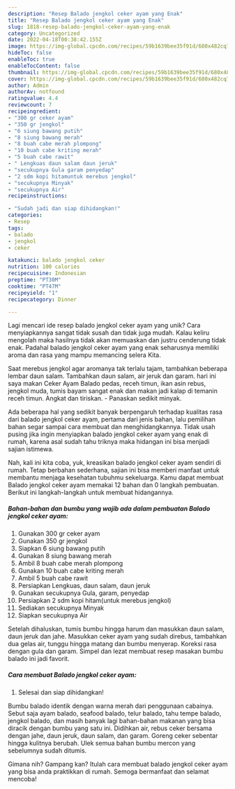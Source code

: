 ```yaml
---
description: "Resep Balado jengkol ceker ayam yang Enak"
title: "Resep Balado jengkol ceker ayam yang Enak"
slug: 1818-resep-balado-jengkol-ceker-ayam-yang-enak
category: Uncategorized
date: 2022-04-18T00:38:42.155Z
image: https://img-global.cpcdn.com/recipes/59b1639bee35f91d/680x482cq70/balado-jengkol-ceker-ayam-foto-resep-utama.jpg
hideToc: false
enableToc: true
enableTocContent: false
thumbnail: https://img-global.cpcdn.com/recipes/59b1639bee35f91d/680x482cq70/balado-jengkol-ceker-ayam-foto-resep-utama.jpg
cover: https://img-global.cpcdn.com/recipes/59b1639bee35f91d/680x482cq70/balado-jengkol-ceker-ayam-foto-resep-utama.jpg
author: Admin
authorAv: notfound
ratingvalue: 4.4
reviewcount: 7
recipeingredient:
- "300 gr ceker ayam"
- "350 gr jengkol"
- "6 siung bawang putih"
- "8 siung bawang merah"
- "8 buah cabe merah plompong"
- "10 buah cabe kriting merah"
- "5 buah cabe rawit"
- " Lengkuas daun salam daun jeruk"
- "secukupnya Gula garam penyedap"
- "2 sdm kopi hitamuntuk merebus jengkol"
- "secukupnya Minyak"
- "secukupnya Air"
recipeinstructions:

- "Sudah jadi dan siap dihidangkan!"
categories:
- Resep
tags:
- balado
- jengkol
- ceker

katakunci: balado jengkol ceker 
nutrition: 100 calories
recipecuisine: Indonesian
preptime: "PT30M"
cooktime: "PT47M"
recipeyield: "1"
recipecategory: Dinner

---
```





Lagi mencari ide resep balado jengkol ceker ayam yang unik? Cara menyiapkannya sangat tidak susah dan tidak juga mudah. Kalau keliru mengolah maka hasilnya tidak akan memuaskan dan justru cenderung tidak enak. Padahal balado jengkol ceker ayam yang enak seharusnya memiliki aroma dan rasa yang mampu memancing selera Kita.





Saat merebus jengkol agar aromanya tak terlalu tajam, tambahkan beberapa lembar daun salam. Tambahkan daun salam, air jeruk dan garam. hari ini saya makan Ceker Ayam Balado pedas, receh timun, ikan asin rebus, jengkol muda, tumis bayam sangat enak dan makan jadi kalap di temanin receh timun. Angkat dan tiriskan. - Panaskan sedikit minyak.

Ada beberapa hal yang sedikit banyak berpengaruh terhadap kualitas rasa dari balado jengkol ceker ayam, pertama dari jenis bahan, lalu pemilihan bahan segar sampai cara membuat dan menghidangkannya. Tidak usah pusing jika ingin menyiapkan balado jengkol ceker ayam yang enak di rumah, karena asal sudah tahu triknya maka hidangan ini bisa menjadi sajian istimewa.






Nah, kali ini kita coba, yuk, kreasikan balado jengkol ceker ayam sendiri di rumah. Tetap berbahan sederhana, sajian ini bisa memberi manfaat untuk membantu menjaga kesehatan tubuhmu sekeluarga. Kamu dapat membuat Balado jengkol ceker ayam memakai 12 bahan dan 0 langkah pembuatan. Berikut ini langkah-langkah untuk membuat hidangannya.

<!--inarticleads1-->

##### Bahan-bahan dan bumbu yang wajib ada dalam pembuatan Balado jengkol ceker ayam:

1. Gunakan 300 gr ceker ayam
1. Gunakan 350 gr jengkol
1. Siapkan 6 siung bawang putih
1. Gunakan 8 siung bawang merah
1. Ambil 8 buah cabe merah plompong
1. Gunakan 10 buah cabe kriting merah
1. Ambil 5 buah cabe rawit
1. Persiapkan  Lengkuas, daun salam, daun jeruk
1. Gunakan secukupnya Gula, garam, penyedap
1. Persiapkan 2 sdm kopi hitam(untuk merebus jengkol)
1. Sediakan secukupnya Minyak
1. Siapkan secukupnya Air


Setelah dihaluskan, tumis bumbu hingga harum dan masukkan daun salam, daun jeruk dan jahe. Masukkan ceker ayam yang sudah direbus, tambahkan dua gelas air, tunggu hingga matang dan bumbu menyerap. Koreksi rasa dengan gula dan garam. Simpel dan lezat membuat resep masakan bumbu balado ini jadi favorit. 

<!--inarticleads2-->

##### Cara membuat Balado jengkol ceker ayam:


1. Selesai dan siap dihidangkan!

Bumbu balado identik dengan warna merah dari penggunaan cabainya. Sebut saja ayam balado, seafood balado, telur balado, tahu tempe balado, jengkol balado, dan masih banyak lagi bahan-bahan makanan yang bisa diracik dengan bumbu yang satu ini. Didihkan air, rebus ceker bersama dengan jahe, daun jeruk, daun salam, dan garam. Goreng ceker sebentar hingga kulitnya berubah. Ulek semua bahan bumbu mercon yang sebelumnya sudah ditumis. 

Gimana nih? Gampang kan? Itulah cara membuat balado jengkol ceker ayam yang bisa anda praktikkan di rumah. Semoga bermanfaat dan selamat mencoba!
